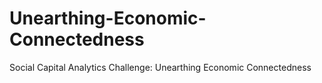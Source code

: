 # Unearthing-Economic-Connectedness
Social Capital Analytics Challenge: Unearthing Economic Connectedness
